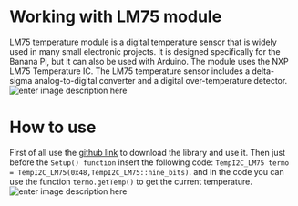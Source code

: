 ﻿# Working with LM75 module

LM75 temperature module is a digital temperature sensor that is widely used in many small electronic projects. It is designed specifically for the Banana Pi, but it can also be used with Arduino. The module uses the NXP LM75 Temperature IC. The LM75 temperature sensor includes a delta-sigma analog-to-digital converter and a digital over-temperature detector. 
![enter image description here](https://components101.com/sites/default/files/component_pin/LM75-Temperature-Sensor-Module-Pinout.jpg)
# How to use

First of all use the [github link](https://github.com/jlz3008/lm75) to download the library and use it. Then just before the `Setup() function` insert the following code:
 `TempI2C_LM75 termo = TempI2C_LM75(0x48,TempI2C_LM75::nine_bits)`.
 and in the code you can use the function `termo.getTemp()`
 to get the current temperature.
 ![enter image description here](https://s8.uupload.ir/files/untitled_upx6.png)
